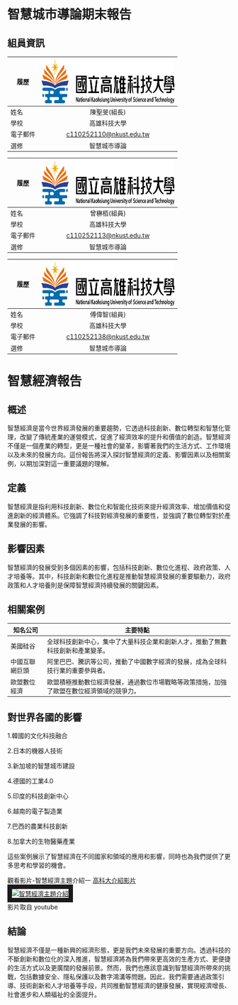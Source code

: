 # 智慧城市導論期末報告

## 組員資訊
|      履歷        |<img src="https://github.com/C110252110/C110252110/blob/main/182513897.png" width=300 height=100/>|
| ---------------- |:-----------------------------:|
| 姓名             | 陳聖旻(組長)                  |
| 學校             | 高雄科技大學                  |
| 電子郵件         | c110252110@nkust.edu.tw          |
| 選修             | 智慧城市導論                  |

|      履歷        |<img src="https://github.com/C110252110/C110252110/blob/main/182513897.png" width=300 height=100/>|
| ---------------- |:-----------------------------:|
| 姓名             | 曾楙栢(組員)             |
| 學校             | 高雄科技大學                  |
| 電子郵件         | c110252113@nkust.edu.tw          |
| 選修             | 智慧城市導論                  |

|      履歷        |<img src="https://github.com/C110252110/C110252110/blob/main/182513897.png" width=300 height=100/>|
| ---------------- |:-----------------------------:|
| 姓名             | 傅偉智(組員)                |
| 學校             | 高雄科技大學                  |
| 電子郵件         | c110252138@nkust.edu.tw          |
| 選修             | 智慧城市導論                  |

# 智慧經濟報告

## 概述
智慧經濟是當今世界經濟發展的重要趨勢，它透過科技創新、數位轉型和智慧化管理，改變了傳統產業的運營模式，促進了經濟效率的提升和價值的創造。智慧經濟不僅是一個產業的轉型，更是一種社會的變革，影響著我們的生活方式、工作環境以及未來的發展方向。這份報告將深入探討智慧經濟的定義、影響因素以及相關案例，以期加深對這一重要議題的理解。

## 定義
智慧經濟是指利用科技創新、數位化和智能化技術來提升經濟效率、增加價值和促進創新的經濟體系。它強調了科技對經濟發展的重要性，並強調了數位轉型對於產業發展的影響。

## 影響因素
智慧經濟的發展受到多個因素的影響，包括科技創新、數位化進程、政府政策、人才培養等。其中，科技創新和數位化進程是推動智慧經濟發展的重要驅動力，政府政策和人才培養則是保障智慧經濟持續發展的關鍵因素。

## 相關案例
| 知名公司         | 主要特點                                                                                           |
|--------------|---------------------------------------------------------------------------------------------------|
| 美國硅谷     | 全球科技創新中心，集中了大量科技企業和創新人才，推動了無數科技創新和產業變革。               |
| 中國互聯網巨頭 | 阿里巴巴、騰訊等公司，推動了中國數字經濟的發展，成為全球科技行業的重要參與者。             |
| 歐盟數位經濟 | 歐盟積極推動數位經濟發展，通過數位市場戰略等政策措施，加強了歐盟在數位經濟領域的競爭力。    |

## 對世界各國的影響

1.韓國的文化科技融合

2.日本的機器人技術

3.新加坡的智慧城市建設

4.德國的工業4.0

5.印度的科技創新中心

6.越南的電子製造業

7.巴西的農業科技創新

8.加拿大的生物醫藥產業


這些案例展示了智慧經濟在不同國家和領域的應用和影響，同時也為我們提供了更多思考和學習的機會。


觀看影片-智慧經濟主題介紹一
<a href="https://www.youtube.com/watch?v=h-z4AYaP4cc" target="_blank">高科大介紹影片</a>
<br>
<a href="http://www.youtube.com/watch?feature=player_embedded&v=h-z4AYaP4cc" target="_blank"><img src="http://img.youtube.com/vi/h-z4AYaP4cc/0.jpg" 
alt="智慧經濟主題介紹" width="800" height="500" border="10" /></a>
<br>影片取自 youtube

## 結論
智慧經濟不僅是一種新興的經濟形態，更是我們未來發展的重要方向。透過科技的不斷創新和數位化的深入推進，智慧經濟將為我們帶來更高效的生產方式、更便捷的生活方式以及更廣闊的發展前景。然而，我們也應該意識到智慧經濟所帶來的挑戰，包括數據安全、隱私保護以及數字鴻溝等問題。因此，我們需要通過政策引導、技術創新和人才培養等手段，共同推動智慧經濟的健康發展，實現經濟增長、社會進步和人類福祉的全面提升。
